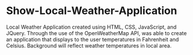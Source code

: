 # Show-Local-Weather-Application
Local Weather Application created using HTML, CSS, JavaScript, and JQuery. Through the use of the OpenWeatherMap API, was able to create an application that displays to the user temperatures in Fahrenheit and Celsius. Background will reflect weather temperatures in local area.  
